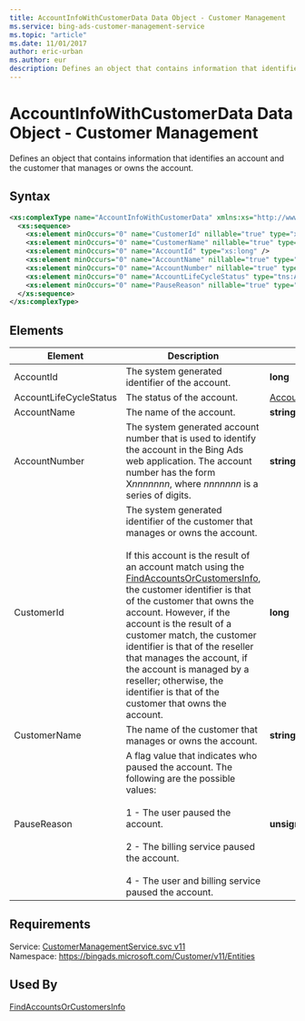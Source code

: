 ```yaml
---
title: AccountInfoWithCustomerData Data Object - Customer Management
ms.service: bing-ads-customer-management-service
ms.topic: "article"
ms.date: 11/01/2017
author: eric-urban
ms.author: eur
description: Defines an object that contains information that identifies an account and the customer that manages or owns the account.
---
```

# AccountInfoWithCustomerData Data Object - Customer Management
Defines an object that contains information that identifies an account and the customer that manages or owns the account.

## Syntax
```xml
<xs:complexType name="AccountInfoWithCustomerData" xmlns:xs="http://www.w3.org/2001/XMLSchema">
  <xs:sequence>
    <xs:element minOccurs="0" name="CustomerId" nillable="true" type="xs:long" />
    <xs:element minOccurs="0" name="CustomerName" nillable="true" type="xs:string" />
    <xs:element minOccurs="0" name="AccountId" type="xs:long" />
    <xs:element minOccurs="0" name="AccountName" nillable="true" type="xs:string" />
    <xs:element minOccurs="0" name="AccountNumber" nillable="true" type="xs:string" />
    <xs:element minOccurs="0" name="AccountLifeCycleStatus" type="tns:AccountLifeCycleStatus" />
    <xs:element minOccurs="0" name="PauseReason" nillable="true" type="xs:unsignedByte" />
  </xs:sequence>
</xs:complexType>
```

## <a name="elements"></a>Elements

|Element|Description|Data Type|
|-----------|---------------|-------------|
|<a name="accountid"></a>AccountId|The system generated identifier of the account.|**long**|
|<a name="accountlifecyclestatus"></a>AccountLifeCycleStatus|The status of the account.|[AccountLifeCycleStatus](accountlifecyclestatus.md)|
|<a name="accountname"></a>AccountName|The name of the account.|**string**|
|<a name="accountnumber"></a>AccountNumber|The system generated account number that is used to identify the account in the Bing Ads web application. The account number has the form X*nnnnnnn*, where *nnnnnnn* is a series of digits.|**string**|
|<a name="customerid"></a>CustomerId|The system generated identifier of the customer that manages or owns the account.<br /><br />If this account is the result of an account match using the [FindAccountsOrCustomersInfo](../customer-management-service/findaccountsorcustomersinfo.md), the customer identifier is that of the customer that owns the account. However, if the account is the result of a customer match, the customer identifier is that of the reseller that manages the account, if the account is managed by a reseller; otherwise, the identifier is that of the customer that owns the account.|**long**|
|<a name="customername"></a>CustomerName|The name of the customer that manages or owns the account.|**string**|
|<a name="pausereason"></a>PauseReason|A flag value that indicates who paused the account. The following are the possible values:<br /><br />1 - The user paused the account.<br /><br />2 - The billing service paused the account.<br /><br />4 - The user and billing service paused the account.|**unsignedByte**|

## Requirements
Service: [CustomerManagementService.svc v11](https://clientcenter.api.bingads.microsoft.com/Api/CustomerManagement/v11/CustomerManagementService.svc)  
Namespace: https://bingads.microsoft.com/Customer/v11/Entities  

## Used By
[FindAccountsOrCustomersInfo](findaccountsorcustomersinfo.md)  
